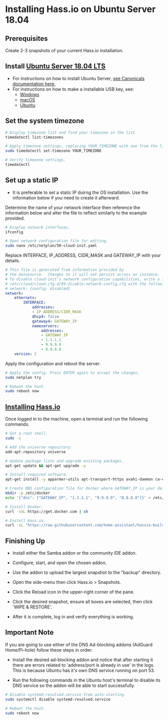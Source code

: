 # Installing Hass.io on Ubuntu Server 18.04

## Prerequisites

Create 2-3 snapshots of your current Hass.io installation.

## Install [Ubuntu Server 18.04 LTS](https://www.ubuntu.com/download/server)

* For instructions on how to install Ubuntu Server, [see Canonicals documentation here.](https://tutorials.ubuntu.com/tutorial/tutorial-install-ubuntu-server#0)
* For instructions on how to make a installable USB key, see:
  * [Windows](https://tutorials.ubuntu.com/tutorial/tutorial-create-a-usb-stick-on-windows#0)
  * [macOS](https://tutorials.ubuntu.com/tutorial/tutorial-create-a-usb-stick-on-macos#0)
  * [Ubuntu](https://tutorials.ubuntu.com/tutorial/tutorial-create-a-usb-stick-on-ubuntu#0)

## Set the system timezone

```bash
# Display timezone list and find your timezone in the list.
timedatectl list-timezones

# Apply timezone settings, replacing YOUR_TIMEZONE with one from the list.
sudo timedatectl set-timezone YOUR_TIMEZONE

# Verify timezone settings.
timedatectl

```

## Set up a static IP

* It is preferable to set a static IP duirng the OS installation. Use the information below if you need to create it afterward.

Determine the name of your network interface then reference the information below and alter the file to reflect similarly to the example provided.

```bash
# Display network interfaces.
ifconfig

# Open network configuration file for editing.
sudo nano /etc/netplan/50-cloud-init.yaml

```

Replace INTERFACE, IP_ADDRESS, CIDR_MASK and GATEWAY_IP with your details.

```yaml
# This file is generated from information provided by
# the datasource.  Changes to it will not persist across an instance.
# To disable cloud-init's network configuration capabilities, write a file
# /etc/cloud/cloud.cfg.d/99-disable-network-config.cfg with the following:
# network: {config: disabled}
network:
    ethernets:
        INTERFACE:
            addresses:
            - IP_ADDRESS/CIDR_MASK
            dhcp4: false
            gateway4: GATEWAY_IP
            nameservers:
                addresses:
                - GATEWAY_IP
                - 1.1.1.1
                - 9.9.9.9
                - 8.8.8.8
    version: 2

```

Apply the configuration and reboot the server.

```bash
# Apply the config. Press ENTER again to accept the changes.
sudo netplan try

# Reboot the host.
sudo reboot now
```

## [Installing Hass.io](https://www.home-assistant.io/hassio/installation/#alternative-install-on-generic-linux-server)

Once logged in to the machine, open a terminal and run the following commands.

```bash
# Get a root shell.
sudo -i

# Add the universe repository.
add-apt-repository universe

# Update package lists and upgrade existing packages.
apt-get update && apt-get upgrade -y

# Install required software.
apt-get install -y apparmor-utils apt-transport-https avahi-daemon ca-certificates curl dbus jq network-manager socat software-properties-common

# Create DNS configuration file for Docker where GATEWAY_IP is your default gateway.
mkdir -p /etc/docker
echo '{"dns": ["GATEWAY_IP", "1.1.1.1", "9.9.9.9", "8.8.8.8"]}' > /etc/docker/daemon.json

# Install Docker.
curl -sSL https://get.docker.com | sh

# Install Hass.io.
curl -sL "https://raw.githubusercontent.com/home-assistant/hassio-build/master/install/hassio_install" | bash -s
```

## Finishing Up

* Install either the Samba addon or the community IDE addon.

* Configure, start, and open the chosen addon.

* Use the addon to upload the largest snapshot to the "backup" directory.

* Open the side-menu then click Hass.io > Snapshots.

* Click the Reload icon in the upper-right corner of the pane.

* Click the desired snapshot, ensure all boxes are selected, then click 'WIPE & RESTORE'.

* After it is complete, log in and verify everything is working.

## Important Note

If you are going to use either of the DNS Ad-blocking addons (AdGuard Home/Pi-hole) follow these steps in order:

* Install the desired ad-blocking addon and notice that after starting it there are errors related to 'address/port is already in use' in the logs. This is because Ubuntu has it's own DNS service running on port 53.

* Run the following commands in the Ubuntu host's terminal to disable its DNS service so the addon will be able to start successfully.

```bash
# Disable systemd-resolved.service from auto-starting.
sudo systemctl disable systemd-resolved.service

# Reboot the host.
sudo reboot now
```
